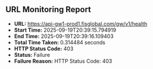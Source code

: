 ## URL Monitoring Report

- **URL:** https://api-gw1-prod1.fisglobal.com/gw/v1/health
- **Start Time:** 2025-09-19T20:39:15.794919
- **End Time:** 2025-09-19T20:39:16.109403
- **Total Time Taken:** 0.314484 seconds
- **HTTP Status Code:** 403
- **Status:** Failure
- **Failure Reason:** HTTP Status Code: 403
